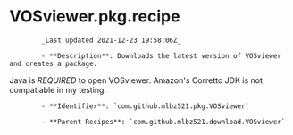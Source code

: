 # VOSviewer.pkg.recipe

            _Last updated 2021-12-23 19:58:06Z_

            - **Description**: Downloads the latest version of VOSviewer and creates a package.

Java is *REQUIRED* to open VOSviewer.  Amazon's Corretto JDK is not compatiable in my testing.

            - **Identifier**: `com.github.mlbz521.pkg.VOSviewer`

            - **Parent Recipes**: `com.github.mlbz521.download.VOSviewer`